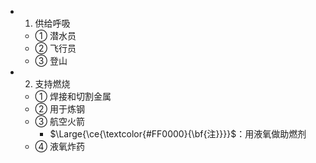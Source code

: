 - 1. 供给呼吸
  - ① 潜水员
  - ② 飞行员
  - ③ 登山
- 2. 支持燃烧
  - ① 焊接和切割金属
  - ② 用于炼钢
  - ③ 航空火箭
    - $\Large{\ce{\textcolor{#FF0000}{\bf{注}}}}$：用液氧做助燃剂
  - ④ 液氧炸药
